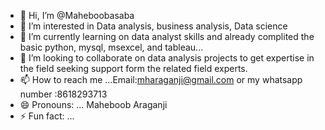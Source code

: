 - 👋 Hi, I’m @Maheboobasaba
- 👀 I’m interested in Data analysis, business analysis, Data science
- 🌱 I’m currently learning on data analyst skills and already complited the basic python, mysql, msexcel, and tableau...
- 💞️ I’m looking to collaborate on  data analysis projects to get expertise in the field seeking support form the related field experts.
- 📫 How to reach me ...Email:mharaganji@gmail.com or my whatsapp number :8618293713
- 😄 Pronouns: ... Maheboob Araganji
- ⚡ Fun fact: ...

<!---
Maheboobasaba/Maheboobasaba is a ✨ special ✨ repository because its `README.md` (this file) appears on your GitHub profile.
You can click the Preview link to take a look at your changes.
--->
